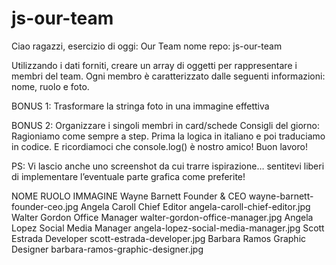 # js-our-team
Ciao ragazzi,
esercizio di oggi: Our Team
nome repo: js-our-team

Utilizzando i dati forniti, creare un array di oggetti per rappresentare i membri del team.
Ogni membro è caratterizzato dalle seguenti informazioni: nome, ruolo e foto.

<!-- MILESTONE 0:
Creare l’array di oggetti con le informazioni fornite. -->

<!-- MILESTONE 1:
Stampare su console le informazioni di nome, ruolo e la stringa della foto -->

<!-- MILESTONE 2:
Stampare le stesse informazioni su DOM sottoforma di stringhe -->

BONUS 1:
Trasformare la stringa foto in una immagine effettiva

BONUS 2:
Organizzare i singoli membri in card/schede
Consigli del giorno:
Ragioniamo come sempre a step.
Prima la logica in italiano e poi traduciamo in codice.
E ricordiamoci che console.log() è nostro amico!
Buon lavoro!

PS: Vi lascio anche uno screenshot da cui trarre ispirazione… sentitevi liberi di implementare l’eventuale parte grafica come preferite!

NOME                  RUOLO                        IMMAGINE
Wayne Barnett	      Founder & CEO	               wayne-barnett-founder-ceo.jpg
Angela Caroll	      Chief Editor	               angela-caroll-chief-editor.jpg
Walter Gordon	      Office Manager	           walter-gordon-office-manager.jpg
Angela Lopez	      Social Media Manager	       angela-lopez-social-media-manager.jpg
Scott Estrada	      Developer	                   scott-estrada-developer.jpg
Barbara Ramos	      Graphic Designer	           barbara-ramos-graphic-designer.jpg